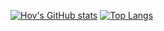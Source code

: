 [![Hov's GitHub stats](https://github-readme-stats.vercel.app/api?username=DeveloperSamvel)](https://github.com/hov001/github-readme-stats)
[![Top Langs](https://github-readme-stats.vercel.app/api/top-langs/?username=DeveloperSamvel)](https://github.com/hov001/github-readme-stats)
